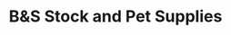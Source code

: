 ---
title: "B&S Stock and Pet Supplies"
url: /bannockburn/bunds-stock-and-pet-supplies/
shop: Tiere
---